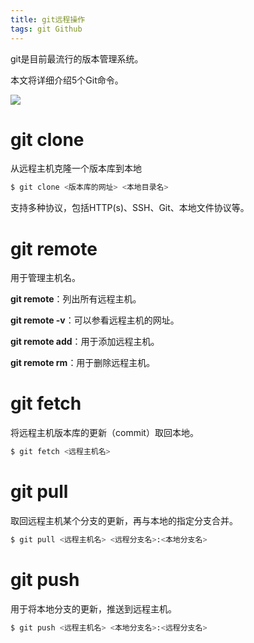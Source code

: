 ```yaml
---
title: git远程操作
tags: git Github
---
```


git是目前最流行的版本管理系统。

本文将详细介绍5个Git命令。

<!--more-->

![](http://image.beekka.com/blog/2014/bg2014061202.jpg)

# git clone

从远程主机克隆一个版本库到本地

```bash
$ git clone <版本库的网址> <本地目录名>
```
支持多种协议，包括HTTP(s)、SSH、Git、本地文件协议等。

# git remote

用于管理主机名。

**git remote**：列出所有远程主机。

**git remote -v**：可以参看远程主机的网址。

**git remote add**：用于添加远程主机。

**git remote rm**：用于删除远程主机。


# git fetch

将远程主机版本库的更新（commit）取回本地。

```bash
$ git fetch <远程主机名>
```

# git pull

取回远程主机某个分支的更新，再与本地的指定分支合并。

```bash
$ git pull <远程主机名> <远程分支名>:<本地分支名>
```

# git push

用于将本地分支的更新，推送到远程主机。

```bash
$ git push <远程主机名> <本地分支名>:<远程分支名>
```


[ts]: https://en.wikipedia.org/wiki/Web_template_system
[sl]: https://shopify.github.io/liquid/
[liquid-node]: https://github.com/sirlantis/liquid-node
[hsl]: https://github.com/harttle/shopify-liquid
[dt]: https://docs.djangoproject.com/en/1.9/ref/templates/
[cs]: https://en.wikipedia.org/wiki/CodeCharge_Studio
[Thymeleaf]: https://en.wikipedia.org/wiki/Thymeleaf
[hbs]: http://handlebarsjs.com/
[ngt]: https://docs.angularjs.org/guide/templates
[jade]: http://jade-lang.com/
[ejs]: https://github.com/tj/ejs

